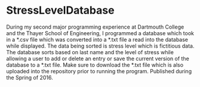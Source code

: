 # StressLevelDatabase
During my second major programming experience at Dartmouth College and the Thayer School of Engineering, I programmed a database which took in a *.csv file which was converted into a *.txt file a read into the database while displayed. The data being sorted is stress level which is fictitious data. The database sorts based on last name and the level of stress while allowing a user to add or delete an entry or save the current version of the database to a *.txt file. Make sure to download the *.txt file which is also uploaded into the repository prior to running the program. Published during the Spring of 2016.
